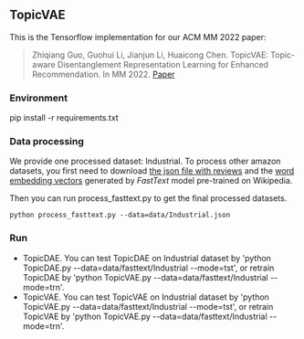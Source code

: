 ## TopicVAE
This is the Tensorflow  implementation for our ACM MM 2022 paper:
>Zhiqiang Guo, Guohui Li, Jianjun Li, Huaicong Chen. TopicVAE: Topic-aware Disentanglement Representation Learning for Enhanced Recommendation. In MM 2022. [Paper](#)

### Environment
pip install -r requirements.txt

### Data processing
We provide one processed dataset: Industrial. 
To process other amazon datasets, you first need to download [the json file with reviews](https://nijianmo.github.io/amazon/index.html) and the [word embedding vectors](https://dl.fbaipublicfiles.com/fasttext/vectors-english/wiki-news-300d-1M.vec.zip) generated by *FastText* model pre-trained on Wikipedia. 

Then you can run process_fasttext.py to get the final processed datasets.
```
python process_fasttext.py --data=data/Industrial.json
```

### Run
* TopicDAE.
    You can test TopicDAE on Industrial dataset by 'python TopicDAE.py --data=data/fasttext/Industrial --mode=tst', or retrain TopicDAE by 'python TopicVAE.py --data=data/fasttext/Industrial --mode=trn'.
* TopicVAE.
    You can test TopicVAE on Industrial dataset by 'python TopicVAE.py --data=data/fasttext/Industrial --mode=tst', or retrain TopicVAE by 'python TopicVAE.py --data=data/fasttext/Industrial --mode=trn'.
